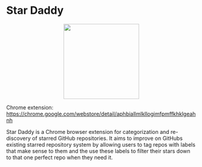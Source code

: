 # Star Daddy

<p align="center">
  <img width="200" height="200" src="https://yrkwlw.db.files.1drv.com/y4mFBElswbp2x1ukUFu84CqhzyXt1R4WHsQaFxIjPYmCuFiv9h_mBx0mkl1VP1OLZIghgJ8vuKoohq1oC83GODDISVuaFjiXTAznaxZDhFILZIyI512NHaOIAecAUroGpgHutRTNdA28_JQtDCRHyf2IWM3qJmxrjefFq1pbEFxdViAZQHIH2KySjaVH8viRzua46AAfbk2CA6UhLAqagxKbA?width=256&height=256&cropmode=none">
</p>

Chrome extension: https://chrome.google.com/webstore/detail/aphbiallmlkllogimfpmffkhklgeahnh

Star Daddy is a Chrome browser extension for categorization and re-discovery of starred GitHub repositories. It aims to improve on GitHubs existing starred repository system by allowing users to tag repos with labels that make sense to them and the use these labels to filter their stars down to that one perfect repo when they need it.
